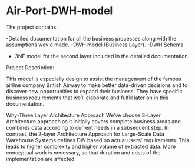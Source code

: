# Air-Port-DWH-model

The project contains:

-Detailed documentation for all the business processes along with the assumptions wev'e made.
-DWH model (Business Layer).
-DWH Schema.
- 3NF model for the second layer included in the detailed documentation.

Project Description:

This model is especially design to assist the management of the famous airline company British Airway to make better data-driven decisions and to discover new opportunities to expand their business. They have specific business requirements that we’ll elaborate and fulfill later on in this documentation. 

Why-Three Layer Architecture Approach 
We’ve choose 3-Layer Architecture approach as it initially covers complete business areas and combines data according to current needs in a subsequent step. In contrast, the 2-layer Architecture Approach for Large-Scale Data Warehouse Systems defines DW based on actual users’ requirements. This leads to higher complexity and higher volume of extracted data. More conceptual work is necessary, so that duration and costs of the implementation are affected. 



